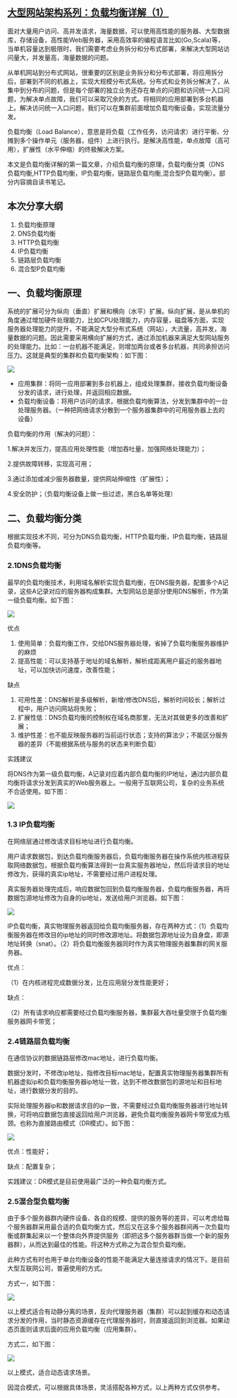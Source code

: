 ## [大型网站架构系列：负载均衡详解（1）][0]

面对大量用户访问、高并发请求，海量数据，可以使用高性能的服务器、大型数据库，存储设备，高性能Web服务器，采用高效率的编程语言比如(Go,Scala)等，当单机容量达到极限时，我们需要考虑业务拆分和分布式部署，来解决大型网站访问量大，并发量高，海量数据的问题。

从单机网站到分布式网站，很重要的区别是业务拆分和分布式部署，将应用拆分后，部署到不同的机器上，实现大规模分布式系统。分布式和业务拆分解决了，从集中到分布的问题，但是每个部署的独立业务还存在单点的问题和访问统一入口问题，为解决单点故障，我们可以采取冗余的方式。将相同的应用部署到多台机器上。解决访问统一入口问题，我们可以在集群前面增加负载均衡设备，实现流量分发。

负载均衡（Load Balance），意思是将负载（工作任务，访问请求）进行平衡、分摊到多个操作单元（服务器，组件）上进行执行。是解决高性能，单点故障（高可用），扩展性（水平伸缩）的终极解决方案。

本文是负载均衡详解的第一篇文章，介绍负载均衡的原理，负载均衡分类（DNS负载均衡,HTTP负载均衡，IP负载均衡，链路层负载均衡,混合型P负载均衡）。部分内容摘自读书笔记。

## 本次分享大纲 

1. 负载均衡原理
1. DNS负载均衡
1. HTTP负载均衡
1. IP负载均衡
1. 链路层负载均衡
1. 混合型P负载均衡

## 一、负载均衡原理

系统的扩展可分为纵向（垂直）扩展和横向（水平）扩展。纵向扩展，是从单机的角度通过增加硬件处理能力，比如CPU处理能力，内存容量，磁盘等方面，实现服务器处理能力的提升，不能满足大型分布式系统（网站），大流量，高并发，海量数据的问题。因此需要采用横向扩展的方式，通过添加机器来满足大型网站服务的处理能力。比如：一台机器不能满足，则增加两台或者多台机器，共同承担访问压力。这就是典型的集群和负载均衡架构：如下图：

![][1]

* 应用集群：将同一应用部署到多台机器上，组成处理集群，接收负载均衡设备分发的请求，进行处理，并返回相应数据。
* 负载均衡设备：将用户访问的请求，根据负载均衡算法，分发到集群中的一台处理服务器。（一种把网络请求分散到一个服务器集群中的可用服务器上去的设备）

负载均衡的作用（解决的问题）：

1.解决并发压力，提高应用处理性能（增加吞吐量，加强网络处理能力）；

2.提供故障转移，实现高可用；

3.通过添加或减少服务器数量，提供网站伸缩性（扩展性）；

4.安全防护；（负载均衡设备上做一些过滤，黑白名单等处理）

## 二、负载均衡分类

根据实现技术不同，可分为DNS负载均衡，HTTP负载均衡，IP负载均衡，链路层负载均衡等。

### 2.1DNS负载均衡

最早的负载均衡技术，利用域名解析实现负载均衡，在DNS服务器，配置多个A记录，这些A记录对应的服务器构成集群。大型网站总是部分使用DNS解析，作为第一级负载均衡。如下图：

![][2]

优点

1. 使用简单：负载均衡工作，交给DNS服务器处理，省掉了负载均衡服务器维护的麻烦
1. 提高性能：可以支持基于地址的域名解析，解析成距离用户最近的服务器地址，可以加快访问速度，改善性能；

缺点

1. 可用性差：DNS解析是多级解析，新增/修改DNS后，解析时间较长；解析过程中，用户访问网站将失败；
1. 扩展性低：DNS负载均衡的控制权在域名商那里，无法对其做更多的改善和扩展；
1. 维护性差：也不能反映服务器的当前运行状态；支持的算法少；不能区分服务器的差异（不能根据系统与服务的状态来判断负载）

实践建议

将DNS作为第一级负载均衡，A记录对应着内部负载均衡的IP地址，通过内部负载均衡将请求分发到真实的Web服务器上。一般用于互联网公司，复杂的业务系统不合适使用。如下图：

![][3]

### 1.3 IP负载均衡

在网络层通过修改请求目标地址进行负载均衡。

用户请求数据包，到达负载均衡服务器后，负载均衡服务器在操作系统内核进程获取网络数据包，根据负载均衡算法得到一台真实服务器地址，然后将请求目的地址修改为，获得的真实ip地址，不需要经过用户进程处理。

真实服务器处理完成后，响应数据包回到负载均衡服务器，负载均衡服务器，再将数据包源地址修改为自身的ip地址，发送给用户浏览器。如下图：

![][4]

IP负载均衡，真实物理服务器返回给负载均衡服务器，存在两种方式：（1）负载均衡服务器在修改目的ip地址的同时修改源地址。将数据包源地址设为自身盘，即源地址转换（snat）。（2）将负载均衡服务器同时作为真实物理服务器集群的网关服务器。

优点：

（1）在内核进程完成数据分发，比在应用层分发性能更好；

缺点：

（2）所有请求响应都需要经过负载均衡服务器，集群最大吞吐量受限于负载均衡服务器网卡带宽；

### 2.4链路层负载均衡

在通信协议的数据链路层修改mac地址，进行负载均衡。

数据分发时，不修改ip地址，指修改目标mac地址，配置真实物理服务器集群所有机器虚拟ip和负载均衡服务器ip地址一致，达到不修改数据包的源地址和目标地址，进行数据分发的目的。

实际处理服务器ip和数据请求目的ip一致，不需要经过负载均衡服务器进行地址转换，可将响应数据包直接返回给用户浏览器，避免负载均衡服务器网卡带宽成为瓶颈。也称为直接路由模式（DR模式）。如下图：

![][5]

优点：性能好；

缺点：配置复杂；

实践建议：DR模式是目前使用最广泛的一种负载均衡方式。

### 2.5混合型负载均衡

由于多个服务器群内硬件设备、各自的规模、提供的服务等的差异，可以考虑给每个服务器群采用最合适的负载均衡方式，然后又在这多个服务器群间再一次负载均衡或群集起来以一个整体向外界提供服务（即把这多个服务器群当做一个新的服务器群），从而达到最佳的性能。将这种方式称之为混合型负载均衡。

此种方式有时也用于单台均衡设备的性能不能满足大量连接请求的情况下。是目前大型互联网公司，普遍使用的方式。

方式一，如下图：

![][6]

以上模式适合有动静分离的场景，反向代理服务器（集群）可以起到缓存和动态请求分发的作用，当时静态资源缓存在代理服务器时，则直接返回到浏览器。如果动态页面则请求后面的应用负载均衡（应用集群）。

方式二，如下图：

![][7]

以上模式，适合动态请求场景。

因混合模式，可以根据具体场景，灵活搭配各种方式，以上两种方式仅供参考。

[0]: http://www.cnblogs.com/itfly8/p/5043435.html
[1]: ./img/786046258.png
[2]: ./img/1255166256.png
[3]: ./img/164261027.png
[4]: ./img/1272593644.png
[5]: ./img/1630980523.png
[6]: ./img/94797427.png
[7]: ./img/1452672107.png